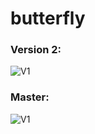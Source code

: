 # butterfly

### Version 2:
![V1](https://circleci.com/gh/thejohnhoffer/butterfly/tree/update_v2.svg?style=shield&circle-token=:circle-token)

### Master:
![V1](https://circleci.com/gh/thejohnhoffer/butterfly/tree/master.svg?style=shield&circle-token=:circle-token)


